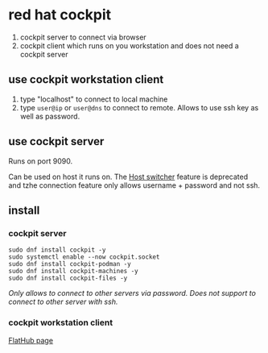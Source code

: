 # red hat cockpit

1. cockpit server to connect via browser
2. cockpit client which runs on you workstation and does not need a cockpit server


## use cockpit workstation client

1. type "localhost" to connect to local machine
2. type `user@ip` or `user@dns` to connect to remote. Allows to use ssh key as well as password.

## use cockpit server

Runs on port 9090.

Can be used on host it runs on. The [Host switcher](https://cockpit-project.org/blog/cockpit-322.html) feature is deprecated and tzhe connection feature only allows username + password and not ssh. 

## install 

### cockpit server 

```shell
sudo dnf install cockpit -y
sudo systemctl enable --now cockpit.socket
sudo dnf install cockpit-podman -y
sudo dnf install cockpit-machines -y
sudo dnf install cockpit-files -y
```

*Only allows to connect to other servers via password. Does not support to connect to other server with ssh.*

### cockpit workstation client

[FlatHub page](https://flathub.org/apps/org.cockpit_project.CockpitClient)